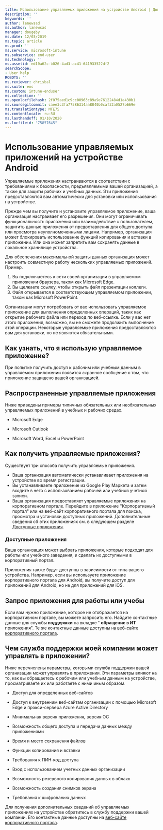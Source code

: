 ```yaml
---
title: Использование управляемых приложений на устройстве Android | Документы Майкрософт
description: ''
keywords: ''
author: lenewsad
ms.author: lanewsad
manager: dougeby
ms.date: 12/03/2019
ms.topic: article
ms.prod: ''
ms.service: microsoft-intune
ms.subservice: end-user
ms.technology: ''
ms.assetid: ed10a62c-b026-4ad3-ac41-641933522df2
searchScope:
- User help
ROBOTS: ''
ms.reviewer: chrisbal
ms.suite: ems
ms.custom: intune-enduser
ms.collection: ''
ms.openlocfilehash: 2f075aed1c9cc00963c89a9e76122484d1a430b1
ms.sourcegitcommit: caee3c3fa77586314aa8040b0caf32a0527b669e
ms.translationtype: MTE75
ms.contentlocale: ru-RU
ms.lasthandoff: 01/10/2020
ms.locfileid: "75857645"
---
```

# <a name="use-managed-apps-on-your-android-device"></a>Использование управляемых приложений на устройстве Android
Управляемые приложения настраиваются в соответствии с требованиями к безопасности, предъявляемыми вашей организацией, а также для защиты рабочих и учебных данных. Эти приложения предоставляются вам автоматически для установки или использования на устройстве. 

Прежде чем вы получите и установите управляемое приложение, ваша организация настраивает его разрешения. Они могут ограничивать функциональность приложения или взаимодействие с пользователем, защитить данные приложения от предоставления для общего доступа или просмотра неуполномоченными лицами. Например, организация может блокировать использование функций копирования и вставки в приложении. Или она может запретить вам сохранять данные в локальное хранилище устройства.

Для обеспечения максимальной защиты данных организация может настроить совместную работу нескольких управляемых приложений. Пример.
1. Вы подключаетесь к сети своей организации в управляемом приложении браузера, таком как Microsoft Edge.
2. Вы щелкаете ссылку, чтобы открыть файл презентации коллеги.
3. Файл открывается в соответствующем управляемом приложении, таком как Microsoft PowerPoint.

Организации могут потребовать от вас использовать управляемое приложение для выполнения определенных операций, таких как открытие рабочего файла или переход по веб-ссылке. Если у вас нет этого приложения, возможно, вы не сможете продолжить выполнение этой операции. Некоторые управляемые приложения предоставляются вам для установки, но не являются обязательными.

## <a name="how-do-i-know-im-using-a-managed-app"></a>Как узнать, что я использую управляемое приложение?
При попытке получить доступ к рабочим или учебным данным в управляемом приложении появится экранное сообщение о том, что приложение защищено вашей организацией. 

## <a name="commonly-managed-apps"></a>Распространенные управляемые приложения  
Ниже приведены примеры типичных обязательных или необязательных управляемых приложений в учебных и рабочих средах.

- Microsoft Edge

- Microsoft Outlook

- Microsoft Word, Excel и PowerPoint

## <a name="how-do-i-get-managed-apps"></a>Как получить управляемые приложения?
Существует три способа получить управляемые приложения.  
* Ваша организация автоматически устанавливает приложения на устройстве во время регистрации.  
* Вы устанавливаете приложение из Google Play Маркета и затем входите в него с использованием рабочей или учебной учетной записи.    
* Ваша организация предоставляет управляемые приложения на корпоративном портале. Перейдите в приложение "Корпоративный портал" или на веб-сайт корпоративного портала для поиска, просмотра и установки доступных приложений. Дополнительные сведения об этих приложениях см. в следующем разделе [Доступные приложения](#available-apps).  

### <a name="available-apps"></a>Доступные приложения   
 Ваша организация может выбрать приложения, которые подходят для работы или учебного заведения, и сделать их доступными в корпоративный портал.  

 Приложения также будут доступны в зависимости от типа вашего устройства. Например, если вы используете приложение корпоративного портала для Android, вы получите доступ для приложений для Android, но не для приложений для iOS.   

## <a name="request-an-app-for-work-or-school"></a>Запрос приложения для работы или учебы   
 Если вам нужно приложение, которое не отображается на корпоративном портале, вы можете запросить его. Найдите контактные данные для службы **поддержки** на вкладке " **обращение в ИТ** приложения". Те же контактные данные доступны на [веб-сайте корпоративного портала](https://go.microsoft.com/fwlink/?linkid=2010980).   

## <a name="what-can-my-company-support-manage-in-an-app"></a>Чем служба поддержки моей компании может управлять в приложении?  
Ниже перечислены параметры, которыми служба поддержки вашей организации может управлять в приложении. Эти параметры влияют на то, как вы обращаетесь к рабочим или учебным данным на устройстве, просматриваете их или работаете с ними иным образом.

* Доступ для определенных веб-сайтов  

* Доступ к внутренним веб-сайтам организации с помощью Microsoft Edge и прокси-сервера Azure Active Directory  

* Минимальная версия приложения, версия ОС

* Возможность общего доступа и передачи данных между приложениями  

* Время и место сохранения файлов  

* Функции копирования и вставки  

* Требования к ПИН-код доступа  

* Вход с использованием учетных данных организации  

* Возможность резервного копирования данных в облако  

* Возможность создания снимков экрана  

* Требования к шифрованию данных  

Для получения дополнительных сведений об управляемых приложениях на устройстве обратитесь в службу поддержки вашей компании. Его контактные данные доступны на [веб-сайте корпоративного портала](https://go.microsoft.com/fwlink/?linkid=2010980).
